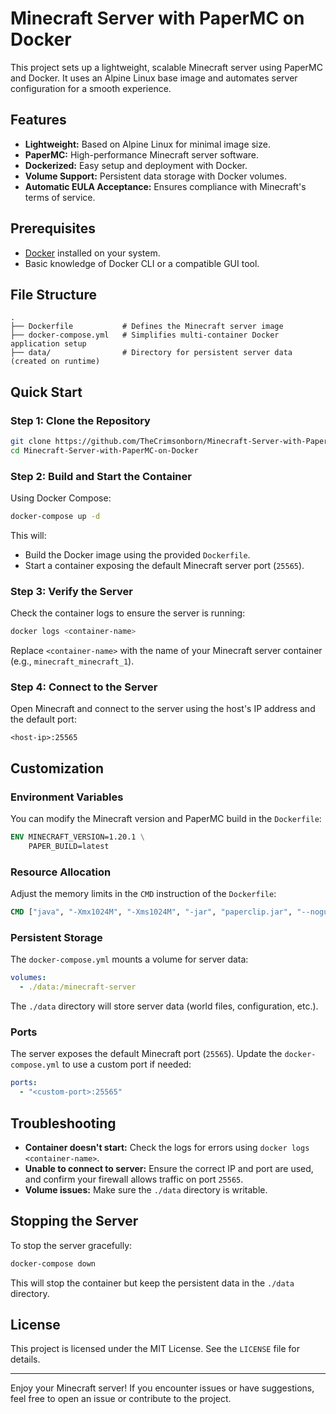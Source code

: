 # Minecraft Server with PaperMC on Docker

This project sets up a lightweight, scalable Minecraft server using PaperMC and Docker. It uses an Alpine Linux base image and automates server configuration for a smooth experience.

## Features

- **Lightweight:** Based on Alpine Linux for minimal image size.
- **PaperMC:** High-performance Minecraft server software.
- **Dockerized:** Easy setup and deployment with Docker.
- **Volume Support:** Persistent data storage with Docker volumes.
- **Automatic EULA Acceptance:** Ensures compliance with Minecraft's terms of service.

## Prerequisites

- [Docker](https://www.docker.com/) installed on your system.
- Basic knowledge of Docker CLI or a compatible GUI tool.

## File Structure

```plaintext
.
├── Dockerfile           # Defines the Minecraft server image
├── docker-compose.yml   # Simplifies multi-container Docker application setup
├── data/                # Directory for persistent server data (created on runtime)
```

## Quick Start

### Step 1: Clone the Repository

```bash
git clone https://github.com/TheCrimsonborn/Minecraft-Server-with-PaperMC-on-Docker.git 
cd Minecraft-Server-with-PaperMC-on-Docker
```

### Step 2: Build and Start the Container

Using Docker Compose:

```bash
docker-compose up -d
```

This will:
- Build the Docker image using the provided `Dockerfile`.
- Start a container exposing the default Minecraft server port (`25565`).

### Step 3: Verify the Server

Check the container logs to ensure the server is running:

```bash
docker logs <container-name>
```

Replace `<container-name>` with the name of your Minecraft server container (e.g., `minecraft_minecraft_1`).

### Step 4: Connect to the Server

Open Minecraft and connect to the server using the host's IP address and the default port:

```
<host-ip>:25565
```

## Customization

### Environment Variables

You can modify the Minecraft version and PaperMC build in the `Dockerfile`:

```dockerfile
ENV MINECRAFT_VERSION=1.20.1 \
    PAPER_BUILD=latest
```

### Resource Allocation

Adjust the memory limits in the `CMD` instruction of the `Dockerfile`:

```dockerfile
CMD ["java", "-Xmx1024M", "-Xms1024M", "-jar", "paperclip.jar", "--nogui"]
```

### Persistent Storage

The `docker-compose.yml` mounts a volume for server data:

```yaml
volumes:
  - ./data:/minecraft-server
```

The `./data` directory will store server data (world files, configuration, etc.).

### Ports

The server exposes the default Minecraft port (`25565`). Update the `docker-compose.yml` to use a custom port if needed:

```yaml
ports:
  - "<custom-port>:25565"
```

## Troubleshooting

- **Container doesn't start:** Check the logs for errors using `docker logs <container-name>`.
- **Unable to connect to server:** Ensure the correct IP and port are used, and confirm your firewall allows traffic on port `25565`.
- **Volume issues:** Make sure the `./data` directory is writable.

## Stopping the Server

To stop the server gracefully:

```bash
docker-compose down
```

This will stop the container but keep the persistent data in the `./data` directory.

## License

This project is licensed under the MIT License. See the `LICENSE` file for details.

---

Enjoy your Minecraft server! If you encounter issues or have suggestions, feel free to open an issue or contribute to the project.
